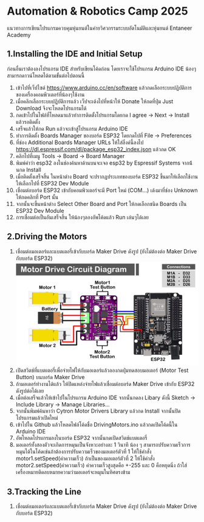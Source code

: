 # Automation & Robotics Camp 2025
แนวทางการเขียนโปรแกรมควบคุมหุ่นยนต์ในค่ายวิศวกรรมระบบอัตโนมัติและหุ่นยนต์ Entaneer Academy
## 1.Installing the IDE and Initial Setup
ก่อนอื่นเราต้องลงโปรแกรม IDE สำหรับเขียนโค้ดก่อน โดยเราจะใช้โปรแกรม Arduino IDE น้องๆสามารถดาวน์โหลดได้ตามขั้นต่อไปตอนนี้
1. เข้าไปที่เว็ปไซต์ https://www.arduino.cc/en/software แล้วกดเลือกระบบปฎิบัติการของเครื่องคอมพิวเตอร์ที่น้องๆใช้งาน
2. เมื่อคลิกเลือกระบบปฎิบัติการแล้ว เว็ปจะเด้งไปที่หน้าให้ Donate ให้กดที่ปุ่ม Just Download จึงจะโหลดโปรแกรมได้
3. กดเข้าไปในไฟล์ที่โหลดมาแล้วทำการติดตั้งโปรแกรมโดยกด I agree -> Next -> Install แล้วรอติดตั้ง
4. เสร็จแล้วให้กด Run แล้วจะเข้าสู่โปรแกรม Arduino IDE
5. ทำการติดตั้ง Boards Manager ของบอร์ด ESP32 โดยกดไปที่ File -> Preferences
6. ที่ช่อง Additional Boards Manager URLs ให้ใส่ลิ้งค์นี้ลงไป https://dl.espressif.com/dl/package_esp32_index.json แล้วกด OK
7. คลิกไปที่เมนู Tools -> Board -> Board Manager
8. พิมพ์คำว่า esp32 ลงในช่องค้นหาด้านบนจะเจอ esp32 by Espressif Systems จากน้้นกด Install
9. เมื่อติดตั้งเสร็จสิ้น ในหน้าต่าง Board จะปรากฏประเภทของบอร์ด ESP32 ขึ้นมาให้เลือกใช้งาน ให้เลือกไปที่ ESP32 Dev Module
10. เชื่อมต่อบอร์ด ESP32 เข้ากับคอมพิวเตอร์จะมี Port ใหม่ (COM...) เด้งมาที่ช่อง Unknown ให้กดคลิกที่ Port นั้น
11. จากนั้นจะขึ้นหน้าต่าง Select Other Board and Port ให้กดเลือกชนิด Boards เป็น ESP32 Dev Module
12. การเชื่อมต่อเป็นอันเสร็จสิ้น ให้น้องๆลองอัพโค้ดแล้ว Run เล่นๆได้เลย

## 2.Driving the Motors
1. เชื่อมต่อมอเตอร์และแบตเตอรี่เข้ากับบอร์ด Maker Drive ดังรูป (ยังไม่ต้องต่อ Maker Drive กับบอร์ด ESP32)
![Alt text](https://github.com/Coachieees/AutomationRobotics-CampCMU2025/blob/main/Images/MotorDriveDiagram.png?raw=true)
2. เปิดสวิตช์ที่แบตเตอรี่เพื่อจ่ายไฟให้กับมอเตอร์แล้วลองกดปุ่มทดสอบมอเตอร์ (Motor Test Button) บนบอร์ด Maker Drive
3. ถ้ามอเตอร์ทำงานได้แล้ว ให้ปิดแหล่งจ่ายไฟแล้วเชื่อมต่อบอร์ด Maker Drive เข้ากับ ESP32 ดังรูปต่อได้เลย
4. เมื่อต่อเสร็จแล้วให้เข้าไปในโปรแกรม Arduino IDE จากนั้นกดลง Libary ดังนี้ Sketch -> Include Library -> Manage Libraries...
5. จากนั้นพิมพ์ค้นหาว่า Cytron Motor Drivers Library แล้วกด Install จากนั้นปิดโปรแกรมแล้วเปิดใหม่
6. เข้าไปใน Github แล้วโหลดไฟล์โค้ดชื่อ DrivingMotors.ino แล้วกดเปิดโค้ดนี้ใน Arduino IDE
7. อัพโหลดโปรแกรมลงในบอร์ด ESP32 จากนั้นกดเปิดสวิตช์แบตเตอรี่
8. มอเตอร์ทั้งสองตัวจะเกิดการหมุนเป็นจังหวะอย่างละ 1 วินาที
น้อง ๆ สามารถปรับความเร็วการหมุนได้ในโค้ดเช่นถ้าต้องการปรับความเร็วของมอเตอร์ตัวที่ 1 ให้ใช้คำสั่ง motor1.setSpeed(ค่าความเร็ว) ถ้าเป็นของมอเตอร์ตัวที่ 2 ให้ใช้คำสั่ง motor2.setSpeed(ค่าความเร็ว)
ค่าความเร็วสูงสุดคือ +-255 และ 0 คือหยุดนิ่ง ถ้าใส่เครื่องหมายติดลบหมายความว่ามอเตอร์จะหมุนในทิศตรงข้าม

## 3.Tracking the Line
1. เชื่อมต่อมอเตอร์และแบตเตอรี่เข้ากับบอร์ด Maker Drive ดังรูป (ยังไม่ต้องต่อ Maker Drive กับบอร์ด ESP32)
